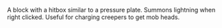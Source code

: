 A block with a hitbox similar to a pressure plate. Summons lightning when right clicked. 
Useful for charging creepers to get mob heads.